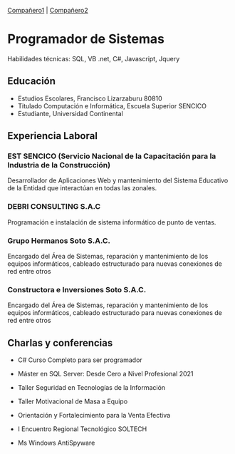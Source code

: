 [Compañero1](https://www.youtube.com/channel/UCa9gErQ9AE5jT2DZLjXBIdA) | [Compañero2](https://www.youtube.com/channel/UCa9gErQ9AE5jT2DZLjXBIdA)
# Programador de Sistemas
Habilidades técnicas: SQL, VB .net, C#, Javascript, Jquery
## Educación
- Estudios Escolares, Francisco Lizarzaburu 80810
- Titulado Computación e Informática, Escuela Superior SENCICO 
- Estudiante, Universidad Continental

## Experiencia Laboral
### EST SENCICO (Servicio Nacional de la Capacitación para la Industria de la Construcción)
Desarrollador de Aplicaciones Web y mantenimiento del Sistema Educativo de la Entidad que interactúan en todas las zonales.
### DEBRI CONSULTING S.A.C
Programación e instalación de sistema informático de punto de ventas.
### Grupo Hermanos Soto S.A.C.
Encargado del Área de Sistemas, reparación y mantenimiento de los equipos informáticos, cableado estructurado para nuevas conexiones de red entre otros
### Constructora e Inversiones Soto S.A.C.
Encargado del Área de Sistemas, reparación y mantenimiento de los equipos informáticos, cableado estructurado para nuevas conexiones de red entre otros

## Charlas y conferencias
- C# Curso Completo para ser programador

- Máster en SQL Server: Desde Cero a Nivel Profesional 2021

- Taller Seguridad en Tecnologías de la Información

- Taller Motivacional de Masa a Equipo

- Orientación y Fortalecimiento para la Venta Efectiva

- I Encuentro Regional Tecnológico SOLTECH
  
- Ms Windows AntiSpyware 

